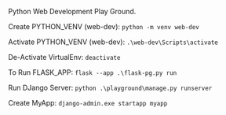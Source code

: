 Python Web Development Play Ground.

Create PYTHON_VENV (web-dev):
`python -m venv web-dev`

Activate PYTHON_VENV (web-dev):
`.\web-dev\Scripts\activate`

De-Activate VirtualEnv:
`deactivate`

To Run FLASK_APP:
`flask --app .\flask-pg.py run`

Run DJango Server:
`python .\playground\manage.py runserver`

Create MyApp:
`django-admin.exe startapp myapp`
